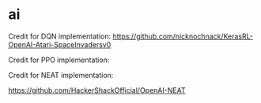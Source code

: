 # ai

Credit for DQN implementation:
https://github.com/nicknochnack/KerasRL-OpenAI-Atari-SpaceInvadersv0	


Credit for PPO implementation:


Credit for NEAT implementation: 

https://github.com/HackerShackOfficial/OpenAI-NEAT